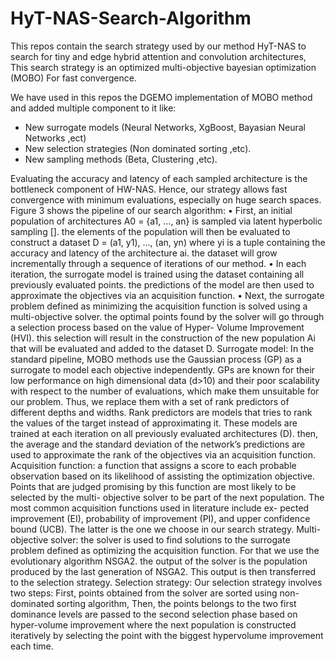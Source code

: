 # HyT-NAS-Search-Algorithm
 
This repos contain the search strategy used by our method HyT-NAS to search for tiny and edge hybrid attention and convolution architectures,
This search strategy is an optimized multi-objective bayesian optimization (MOBO) For fast convergence. 

We have used in this repos the DGEMO implementation of MOBO method and added multiple component to it like: 
- New surrogate models (Neural Networks, XgBoost, Bayasian Neural Networks ,ect)
- New selection strategies (Non dominated sorting ,etc).
- New sampling methods (Beta, Clustering ,etc).


Evaluating the accuracy and latency
of each sampled architecture is the bottleneck component of
HW-NAS. Hence, our strategy allows fast convergence with
minimum evaluations, especially on huge search spaces.
Figure 3 shows the pipeline of our search algorithm:
• First, an initial population of architectures A0 =
{a1, ..., an} is sampled via latent hyperbolic sampling [].
the elements of the population will then be evaluated
to construct a dataset D = (a1, y1), ..., (an, yn) where
yi is a tuple containing the accuracy and latency of
the architecture ai. the dataset will grow incrementally
through a sequence of iterations of our method.
• In each iteration, the surrogate model is trained using
the dataset containing all previously evaluated points. the
predictions of the model are then used to approximate the
objectives via an acquisition function.
• Next, the surrogate problem defined as minimizing the
acquisition function is solved using a multi-objective
solver. the optimal points found by the solver will go
through a selection process based on the value of Hyper-
Volume Improvement (HVI). this selection will result in
the construction of the new population Ai that will be
evaluated and added to the dataset D.
Surrogate model: In the standard pipeline, MOBO methods
use the Gaussian process (GP) as a surrogate to model
each objective independently. GPs are known for their low
performance on high dimensional data (d>10) and their poor
scalability with respect to the number of evaluations, which
make them unsuitable for our problem. Thus, we replace them
with a set of rank predictors of different depths and widths.
Rank predictors are models that tries to rank the values of the
target instead of approximating it. These models are trained
at each iteration on all previously evaluated architectures (D).
then, the average and the standard deviation of the network’s
predictions are used to approximate the rank of the objectives
via an acquisition function.
Acquisition function: a function that assigns a score to each
probable observation based on its likelihood of assisting the
optimization objective. Points that are judged promising by
this function are most likely to be selected by the multi-
objective solver to be part of the next population. The most
common acquisition functions used in literature include ex-
pected improvement (EI), probability of improvement (PI),
and upper confidence bound (UCB). The latter is the one we
choose in our search strategy.
Multi-objective solver: the solver is used to find solutions
to the surrogate problem defined as optimizing the acquisition
function. For that we use the evolutionary algorithm NSGA2.
the output of the solver is the population produced by the last
generation of NSGA2. This output is then transferred to the
selection strategy.
Selection strategy: Our selection strategy involves two steps:
First, points obtained from the solver are sorted using non-
dominated sorting algorithm, Then, the points belongs to the
two first dominance levels are passed to the second selection
phase based on hyper-volume improvement where the next
population is constructed iteratively by selecting the point with
the biggest hypervolume improvement each time.
